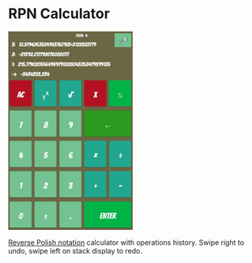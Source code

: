 # RPN Calculator

<img src="RPN.jpg" alt="There should be an app screenshot" style="width:50%;"/>

[Reverse Polish notation](https://en.wikipedia.org/wiki/Reverse_Polish_notation) calculator with operations history. Swipe right to undo, swipe left on stack display to redo. 
